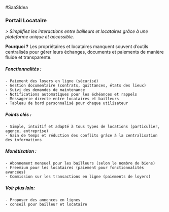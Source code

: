 #SaaSIdea  
### Portail Locataire  
*> Simplifiez les interactions entre bailleurs et locataires grâce à une plateforme unique et accessible.*  

**Pourquoi ?** Les propriétaires et locataires manquent souvent d’outils centralisés pour gérer leurs échanges, documents et paiements de manière fluide et transparente.  

##### Fonctionnalités :  
	- Paiement des loyers en ligne (sécurisé)
	- Gestion documentaire (contrats, quittances, états des lieux)
	- Suivi des demandes de maintenance
	- Notifications automatiques pour les échéances et rappels
	- Messagerie directe entre locataires et bailleurs
	- Tableau de bord personnalisé pour chaque utilisateur

##### Points clés :  
	- Simple, intuitif et adapté à tous types de locations (particulier, agence, entreprise)  
	- Gain de temps et réduction des conflits grâce à la centralisation des informations  

##### Monétisation :  
	- Abonnement mensuel pour les bailleurs (selon le nombre de biens)  
	- Freemium pour les locataires (paiement pour fonctionnalités avancées)  
	- Commission sur les transactions en ligne (paiements de loyers)  

##### Voir plus loin:
	- Proposer des annonces en lignes
	- conseil pour bailleur et locataire
